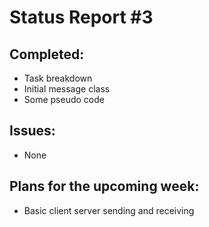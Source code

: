 # Status Report #3 #

## Completed: ##
  * Task breakdown
  * Initial message class
  * Some pseudo code

## Issues: ##
  * None

## Plans for the upcoming week: ##
  * Basic client server sending and receiving